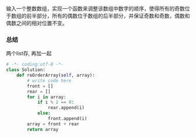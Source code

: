输入一个整数数组，实现一个函数来调整该数组中数字的顺序，使得所有的奇数位于数组的前半部分，所有的偶数位于数组的后半部分，并保证奇数和奇数，偶数和偶数之间的相对位置不变。

### 总结

两个list存, 再加一起

```python
# -*- coding:utf-8 -*-
class Solution:
    def reOrderArray(self, array):
        # write code here
        front = []
        rear = []
        for i in array:
            if i % 2 == 0:
                rear.append(i)
            else:
                front.append(i)
        array = front + rear
        return array
```

